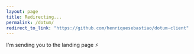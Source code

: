 ```yaml
---
layout: page
title: Redirecting...
permalink: /dotum/
redirect_to_link: "https://github.com/henriquesebastiao/dotum-client"
---
```


I'm sending you to the landing page ⚡